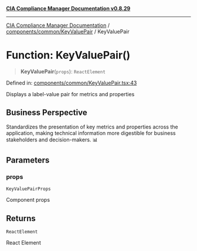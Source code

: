 [**CIA Compliance Manager Documentation v0.8.29**](../../../../README.md)

***

[CIA Compliance Manager Documentation](../../../../modules.md) / [components/common/KeyValuePair](../README.md) / KeyValuePair

# Function: KeyValuePair()

> **KeyValuePair**(`props`): `ReactElement`

Defined in: [components/common/KeyValuePair.tsx:43](https://github.com/Hack23/cia-compliance-manager/blob/5836b4c74e2010cd05eca63c0016fd711c628ec9/src/components/common/KeyValuePair.tsx#L43)

Displays a label-value pair for metrics and properties

## Business Perspective

Standardizes the presentation of key metrics and properties across
the application, making technical information more digestible for
business stakeholders and decision-makers. 📊

## Parameters

### props

`KeyValuePairProps`

Component props

## Returns

`ReactElement`

React Element
